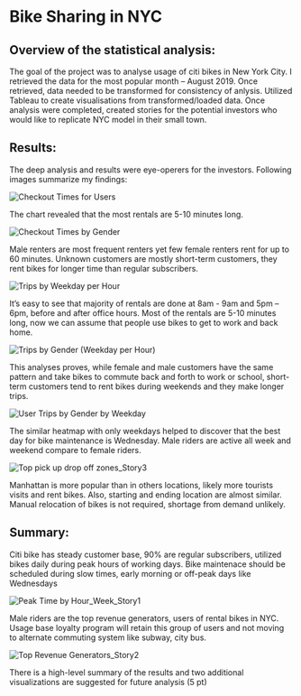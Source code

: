 # Bike Sharing in NYC
## Overview of the statistical analysis:
The goal of the project was to analyse usage of citi bikes in New York City. I retrieved the data for the most popular month – August 2019. Once retrieved, data needed to be transformed for consistency of anlysis. Utilized Tableau to create visualisations from transformed/loaded data. Once analysis were completed, created stories for the potential investors who would like to replicate NYC model in their small town.

## Results:
The deep analysis and results were eye-operers for the investors. Following images summarize my findings:

![Checkout Times for Users](https://user-images.githubusercontent.com/96354508/161480575-ddf2fca7-63ef-4e38-a16e-44c7bb39808c.png)

The chart revealed that the most rentals are 5-10 minutes long.

![Checkout Times by Gender](https://user-images.githubusercontent.com/96354508/161480357-2de46bd1-b60e-4b51-9d5e-206b13ec22c6.png)

Male renters are most frequent renters yet few female renters rent for up to 60 minutes. Unknown customers are mostly short-term customers, they rent bikes for longer time than regular subscribers.

![Trips by Weekday per Hour](https://user-images.githubusercontent.com/96354508/161480909-84eaeb9b-233e-4641-8be6-1c98c3e3d20a.png)

It’s easy to see that majority of rentals are done at 8am - 9am and 5pm – 6pm, before and after office hours. Most of the rentals are 5-10 minutes long, now we can assume that people use bikes to get to work and back home.

![Trips by Gender (Weekday per Hour)](https://user-images.githubusercontent.com/96354508/161481110-29b3bbd2-b1ce-47f8-93ff-5ba0b282b22b.png)

This analyses proves, while female and male customers have the same pattern and take bikes to commute back and forth to work or school, short-term customers tend to rent bikes during weekends and they make longer trips.

![User Trips by Gender by Weekday](https://user-images.githubusercontent.com/96354508/161481377-3d95dd35-5daf-48e1-9831-4a26f9caedc8.png)

The similar heatmap with only weekdays helped to discover that the best day for bike maintenance is Wednesday. Male riders are active all week and weekend compare to female riders.

![Top pick up drop off zones_Story3](https://user-images.githubusercontent.com/96354508/161481606-efdfe445-61bf-49a6-80c8-3a521cf52ea5.png)

Manhattan is more popular than in others locations, likely more tourists visits and rent bikes. Also, starting and ending location are almost similar. Manual relocation of bikes is not required, shortage from demand unlikely.

## Summary:
Citi bike has steady customer base, 90% are regular subscribers, utilized bikes daily during peak hours of working days. Bike maintenace should be scheduled during slow times, early morning or off-peak days like Wednesdays

![Peak Time by Hour_Week_Story1](https://user-images.githubusercontent.com/96354508/161481981-d4050a37-f5e9-4c54-9520-e9b577f34a3d.png)

Male riders are the top revenue generators, users of rental bikes in NYC. Usage base loyalty program will retain this group of users and not moving to alternate commuting system like subway, city bus.

![Top Revenue Generators_Story2](https://user-images.githubusercontent.com/96354508/161481995-2d295afe-396d-41f3-9775-42e082a76f4d.png)


There is a high-level summary of the results and two additional visualizations are suggested for future analysis (5 pt)

